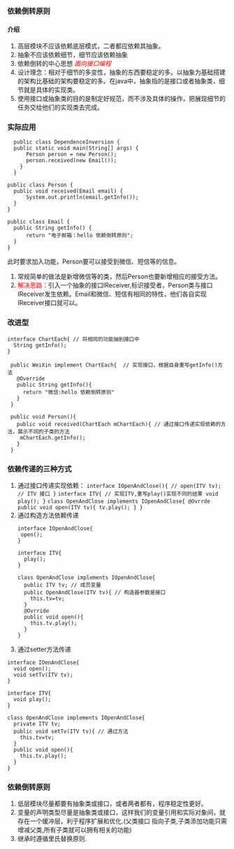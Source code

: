 

### 依赖倒转原则
#### 介绍
  1. 高层模块不应该依赖底层模式，二者都应依赖其抽象。
  2. 抽象不应该依赖细节，细节应该依赖抽象
  3. 依赖倒转的中心思想 <font color=red>*面向接口编程*</font>
  4. 设计理念：相对于细节的多变性，抽象的东西要稳定的多。以抽象为基础搭建的架构比基础的架构要稳定的多。在java中，抽象指的是接口或者抽象类，细节就是具体的实现类。
  5. 使用接口或抽象类的目的是制定好规范，而不涉及具体的操作，把展现细节的任务交给他们的实现类去完成。

### 实际应用
  ```
    public class DependenceInversion {
	public static void main(String[] args) {
		Person person = new Person();
		person.received(new Email());
   	  }
    }
  ```
  ```
  public class Person {
	public void received(Email email) {
		System.out.println(email.getInfo());
	}
}
  ```
  ```
  public class Email {
	public String getInfo() {
		return "电子邮箱：hello 依赖倒转原则";
	}
}

  ```
此时要求加入功能，Person要可以接受到微信、短信等的信息。
1. 常规简单的做法是新增微信等的类，然后Person也要新增相应的接受方法。
2. <font color=red>解决思路：</font>引入一个抽象的接口IReceiver,标识接受者，Person类与接口IReceiver发生依赖。Email和微信、短信有相同的特性，他们各自实现IReceiver接口就可以。

### 改进型
 ```
 interface ChartEach{ // 将相同的功能抽到接口中
   String getInfo();
 }
 ```
 ```
  public WeiXin implement ChartEach{  // 实现接口，根据自身重写getInfo()方法
    @Override
    public String getInfo(){
      return "微信:hello 依赖倒转原则"
    }
  }
 ```
```
 public void Person(){
   public void received(ChartEach mChartEach){ // 通过接口传递实现依赖的方法，展示不同的子类的方法
    mChartEach.getInfo();
   }
 }
```










### 依赖传递的三种方式
 1.  通过接口传递实现依赖：
    ```
     interface IOpenAndClose(){ //
       open(ITV tv);   // ITV 接口
     }
    ```
    ```
    interface ITV{ // 实现ITV,重写play()实现不同的结果
      void play();
    }
    ```
    ```
    class OpenAndClose implements IOpenAndClose{
      @Ovrrde
      public void open(ITV tv){
        tv.play();
      }
    }
    ```
  2. 通过构造方法依赖传递
     ```
     interface IOpenAndClose{
      open();
     }
     ```
     ```
     interface ITV{
       play();
     }
     ```
     ```
     class OpenAndClose implements IOpenAndClose{
       public ITV tv; // 成员变量
       public OpenAndClose(ITV tv){ // 构造器参数是接口
         this.tv=tv;
       }
       @Ovrride
       public void open(){
         this.tv.play();
       }
     }
     ```
  3. 通过setter方法传递
```
interface IOenAndClose{
  void open();
  void setTv(ITV tv);
}
```
```
interface ITV{
  void play();
}
```
```
class OpenAndClose implements IOpenAndClose{
  private ITV tv;
  public void setTv(ITV tv){ // 通过方法
    this.tv=tv;
  }
  public void open(){
    this.tv.play();
  }
}
```

### 依赖倒转原则
1. 低层模块尽量都要有抽象类或接口，或者两者都有，程序稳定性更好。
2. 变量的声明类型尽量是抽象类或接口，这样我们的变量引用和实际对象间，就存在一个缓冲层，利于程序扩展和优化.(父类接口 指向子类,子类添加功能只需增减父类,所有子类就可以拥有相关的功能)
3. 继承时遵循里氏替换原则.
